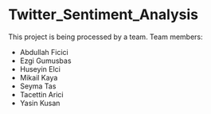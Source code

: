 # Twitter_Sentiment_Analysis

This project is being processed by a team.
Team members:
- Abdullah Ficici
- Ezgi Gumusbas
- Huseyin Elci
- Mikail Kaya
- Seyma Tas
- Tacettin Arici
- Yasin Kusan
